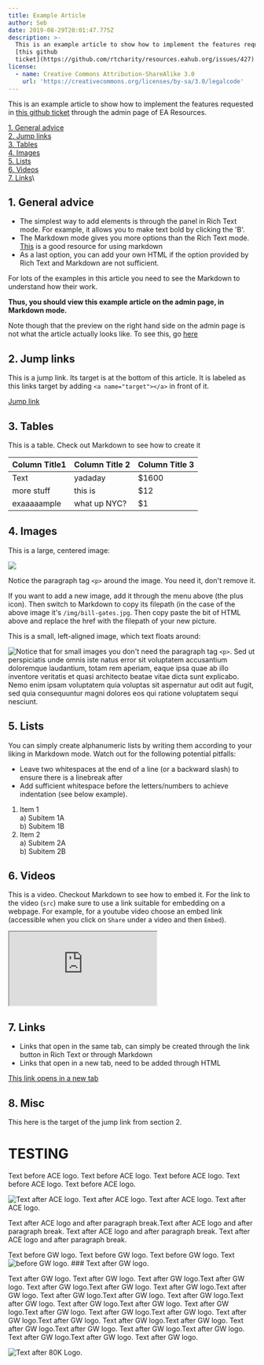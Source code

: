 ```yaml
---
title: Example Article
author: Seb
date: 2019-08-29T20:01:47.775Z
description: >-
  This is an example article to show how to implement the features requested in
  [this github
  ticket](https://github.com/rtcharity/resources.eahub.org/issues/427)
license:
  - name: Creative Commons Attribution-ShareAlike 3.0
    url: 'https://creativecommons.org/licenses/by-sa/3.0/legalcode'
---
```

This is an example article to show how to implement the features requested in [this github ticket](https://github.com/rtcharity/resources.eahub.org/issues/427) through the admin page of EA Resources.  


<a href="#general-advice">1. General advice</a>\
<a href="#jump-link">2. Jump links</a>\
<a href="#tables">3. Tables</a>\
<a href="#images">4. Images</a>\
<a href="#lists">5. Lists</a>\
<a href="#videos">6. Videos</a>\
<a href="#links">7. Links</a>\

<a name="general-advice"></a>

## 1. General advice

* The simplest way to add elements is through the panel in Rich Text mode. For example, it allows you to make text bold by clicking the 'B'.  
* The Markdown mode gives you more options than the Rich Text mode. [This](https://github.com/adam-p/markdown-here/wiki/Markdown-Cheatsheet) is a good resource for using markdown  
* As a last option, you can add your own HTML if the option provided by Rich Text and Markdown are not sufficient.  

For lots of the examples in this article you need to see the Markdown to understand how their work.  

**Thus, you should view this example article on the admin page, in Markdown mode.**  

Note though that the preview on the right hand side on the admin page is not what the article actually looks like. To see this, go [here](https://confident-minsky-f713d6.netlify.com/events/articles/example-article/)

<a name="jump-link"></a>
## 2. Jump links  

This is a jump link. Its target is at the bottom of this article. It is labeled as this links target by adding ```<a name="target"></a>``` in front of it.  

<a href="#target">Jump link</a>

<a name="tables"></a>
## 3. Tables

This is a table. Check out Markdown to see how to create it

| Column Title1 | Column Title 2 | Column Title 3 |
| ------------- | -------------- | -------------- |
| Text          | yadaday        | $1600          |
| more stuff    | this is        | $12            |
| exaaaaample   | what up NYC?   | $1             |

<a name="images"></a>
## 4. Images

This is a large, centered image:

<p class="article_large_image_wrapper">
 <img src="/img/bill-gates.jpg" />
</p>

Notice the paragraph tag `<p>` around the image. You need it, don't remove it.

If you want to add a new image, add it through the menu above (the plus icon). Then switch to Markdown to copy its filepath (in the case of the above image it's `/img/bill-gates.jpg`. Then copy paste the bit of HTML above and replace the href with the filepath of your new picture.

This is a small, left-aligned image, which text floats around:

<img class="article_small_image" style="float: left" src="/img/bill-gates.jpg" />

Notice that for small images you don't need the paragraph tag `<p>`. Sed ut perspiciatis unde omnis iste natus error sit voluptatem accusantium doloremque laudantium, totam rem aperiam, eaque ipsa quae ab illo inventore veritatis et quasi architecto beatae vitae dicta sunt explicabo. Nemo enim ipsam voluptatem quia voluptas sit aspernatur aut odit aut fugit, sed quia consequuntur magni dolores eos qui ratione voluptatem sequi nesciunt.

<a name="lists"></a>
## 5. Lists

You can simply create alphanumeric lists by writing them according to your liking in Markdown mode. Watch out for the following potential pitfalls:

* Leave two whitespaces at the end of a line (or a backward slash) to ensure there is a linebreak after
* Add sufficient whitespace before the letters/numbers to achieve indentation (see below example).  

1. Item 1\
   a) Subitem 1A\
   b) Subitem 1B  
2. Item 2\
   a) Subitem 2A\
   b) Subitem 2B  

<a name="videos"></a>
## 6. Videos

This is a video. Checkout Markdown to see how to embed it. For the link to the video (`src`) make sure to use a link suitable for embedding on a webpage. For example, for a youtube video choose an embed link (accessible when you click on `Share` under a video and then `Embed`).

<div class="textAlignCenter">
<iframe class="article_video"
  src="https://www.youtube.com/embed/WyprXhvGVYk">
</iframe>
</div>

<a name="links"></a>
## 7. Links

* Links that open in the same tab, can simply be created through the link button in Rich Text or through Markdown
* Links that open in a new tab, need to be added through HTML

<a target="_blank" href="https://eahub.org">This link opens in a new tab</a>

## 8. Misc

<a name="target"></a>This here is the target of the jump link from section 2.


# TESTING
Text before ACE logo. Text before ACE logo. Text before ACE logo. Text before ACE logo. Text before ACE logo. 

<img class="article_small_image" style="float: left" src="/img/acelogo.jpg" /> Text after ACE logo. Text after ACE logo. Text after ACE logo. Text after ACE logo.

Text after ACE logo and after paragraph break.Text after ACE logo and after paragraph break. Text after ACE logo and after paragraph break. Text after ACE logo and after paragraph break.

Text before GW logo. Text before GW logo. Text before GW logo. Text before GW logo. <img class="article_small_image" style="float: left" src="/img/givewell-logo-.jpg" /> ### Text after GW logo. 

Text after GW logo. Text after GW logo. Text after GW logo.Text after GW logo. Text after GW logo.Text after GW logo. Text after GW logo.Text after GW logo. Text after GW logo.Text after GW logo. Text after GW logo.Text after GW logo. Text after GW logo.Text after GW logo. Text after GW logo.Text after GW logo. Text after GW logo.Text after GW logo. Text after GW logo.Text after GW logo. Text after GW logo.Text after GW logo. Text after GW logo.Text after GW logo. Text after GW logo.Text after GW logo. Text after GW logo.Text after GW logo. Text after GW logo. 


<img class="article_small_image" style="float: left" src="/img/eightythousandhours.png" /> Text after 80K Logo. 

